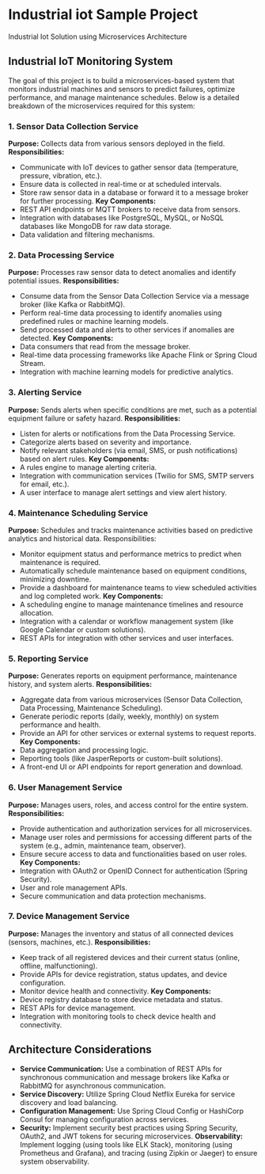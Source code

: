 # Industrial iot Sample Project
Industrial Iot Solution using Microservices Architecture

## Industrial IoT Monitoring System
The goal of this project is to build a microservices-based system that monitors industrial machines and sensors to predict failures, optimize performance, and manage maintenance schedules. Below is a detailed breakdown of the microservices required for this system:

### 1. Sensor Data Collection Service
**Purpose:** Collects data from various sensors deployed in the field.
**Responsibilities:**
- Communicate with IoT devices to gather sensor data (temperature, pressure, vibration, etc.).
- Ensure data is collected in real-time or at scheduled intervals.
- Store raw sensor data in a database or forward it to a message broker for further processing.
**Key Components:**
- REST API endpoints or MQTT brokers to receive data from sensors.
- Integration with databases like PostgreSQL, MySQL, or NoSQL databases like MongoDB for raw data storage.
- Data validation and filtering mechanisms.

### 2. Data Processing Service
**Purpose:** Processes raw sensor data to detect anomalies and identify potential issues.
**Responsibilities:**
- Consume data from the Sensor Data Collection Service via a message broker (like Kafka or RabbitMQ).
- Perform real-time data processing to identify anomalies using predefined rules or machine learning models.
- Send processed data and alerts to other services if anomalies are detected.
**Key Components:**
- Data consumers that read from the message broker.
- Real-time data processing frameworks like Apache Flink or Spring Cloud Stream.
- Integration with machine learning models for predictive analytics.

### 3. Alerting Service
**Purpose:** Sends alerts when specific conditions are met, such as a potential equipment failure or safety hazard.
**Responsibilities:**
- Listen for alerts or notifications from the Data Processing Service.
- Categorize alerts based on severity and importance.
- Notify relevant stakeholders (via email, SMS, or push notifications) based on alert rules.
**Key Components:**
- A rules engine to manage alerting criteria.
- Integration with communication services (Twilio for SMS, SMTP servers for email, etc.).
- A user interface to manage alert settings and view alert history.

### 4. Maintenance Scheduling Service
**Purpose:** Schedules and tracks maintenance activities based on predictive analytics and historical data.
Responsibilities:
- Monitor equipment status and performance metrics to predict when maintenance is required.
- Automatically schedule maintenance based on equipment conditions, minimizing downtime.
- Provide a dashboard for maintenance teams to view scheduled activities and log completed work.
**Key Components:**
- A scheduling engine to manage maintenance timelines and resource allocation.
- Integration with a calendar or workflow management system (like Google Calendar or custom solutions).
- REST APIs for integration with other services and user interfaces.

### 5. Reporting Service
**Purpose:** Generates reports on equipment performance, maintenance history, and system alerts.
**Responsibilities:**
- Aggregate data from various microservices (Sensor Data Collection, Data Processing, Maintenance Scheduling).
- Generate periodic reports (daily, weekly, monthly) on system performance and health.
- Provide an API for other services or external systems to request reports.
**Key Components:**
- Data aggregation and processing logic.
- Reporting tools (like JasperReports or custom-built solutions).
- A front-end UI or API endpoints for report generation and download.

### 6. User Management Service
**Purpose:** Manages users, roles, and access control for the entire system.
**Responsibilities:**
- Provide authentication and authorization services for all microservices.
- Manage user roles and permissions for accessing different parts of the system (e.g., admin, maintenance team, observer).
- Ensure secure access to data and functionalities based on user roles.
**Key Components:**
- Integration with OAuth2 or OpenID Connect for authentication (Spring Security).
- User and role management APIs.
- Secure communication and data protection mechanisms.

### 7. Device Management Service
**Purpose:** Manages the inventory and status of all connected devices (sensors, machines, etc.).
**Responsibilities:**
- Keep track of all registered devices and their current status (online, offline, malfunctioning).
- Provide APIs for device registration, status updates, and device configuration.
- Monitor device health and connectivity.
**Key Components:**
- Device registry database to store device metadata and status.
- REST APIs for device management.
- Integration with monitoring tools to check device health and connectivity.

## Architecture Considerations
- **Service Communication:** Use a combination of REST APIs for synchronous communication and message brokers like Kafka or RabbitMQ for asynchronous communication.
- **Service Discovery:** Utilize Spring Cloud Netflix Eureka for service discovery and load balancing.
- **Configuration Management:** Use Spring Cloud Config or HashiCorp Consul for managing configuration across services.
- **Security:** Implement security best practices using Spring Security, OAuth2, and JWT tokens for securing microservices.
**Observability:** Implement logging (using tools like ELK Stack), monitoring (using Prometheus and Grafana), and tracing (using Zipkin or Jaeger) to ensure system observability.

